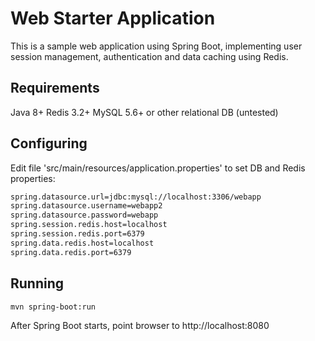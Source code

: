 Web Starter Application
========================================

This is a sample web application using Spring Boot, implementing user session management, authentication and data caching using Redis.

## Requirements

Java 8+
Redis 3.2+
MySQL 5.6+ or other relational DB (untested)

## Configuring

Edit file 'src/main/resources/application.properties' to set DB and Redis properties:
```sh
spring.datasource.url=jdbc:mysql://localhost:3306/webapp
spring.datasource.username=webapp2
spring.datasource.password=webapp
spring.session.redis.host=localhost
spring.session.redis.port=6379
spring.data.redis.host=localhost
spring.data.redis.port=6379
```

## Running

```bash
mvn spring-boot:run
```

After Spring Boot starts, point browser to http://localhost:8080

